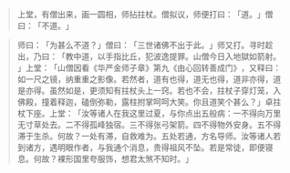 > 上堂，有僧出来，画一圆相，师拈拄杖。僧拟议，师便打曰：​「道。​」僧曰：​「不道。​」

> 师曰：​「为甚么不道？​」僧曰：​「三世诸佛不出于此。​」师又打。寻时趁出，乃曰：​「教中道，以手指比丘，犯波逸提罪。山僧今日入地獄如箭射。​」上堂：​「山僧因看《华严金师子章》第九《由心回转善成门》​，又释曰：如一尺之镜，纳重重之影像。若然者，道有也得，道无也得，道非亦得，道是亦得。虽然如是，更须知有拄杖头上一窍。若也不会，拄杖子穿灯笼，入佛殿，撞着释迦，磕倒弥勒，露柱拊掌呵呵大笑。你且道笑个甚么？​」卓拄杖下座。上堂：​「汝等诸人在我这里过夏，与你点出五般病：一不得向万里无寸草处去。二不得孤峰独宿。三不得张弓架箭。四不得物外安身。五不得滞于生杀。何故？一处有滞，自救难为。五处若通，方名导师。汝等诸人若到诸方，遇明眼作者，与我通个消息，贵得祖风不坠。若是常徒，即便寝息。何故？裸形国里夸服饰，想君太煞不知时。​」


